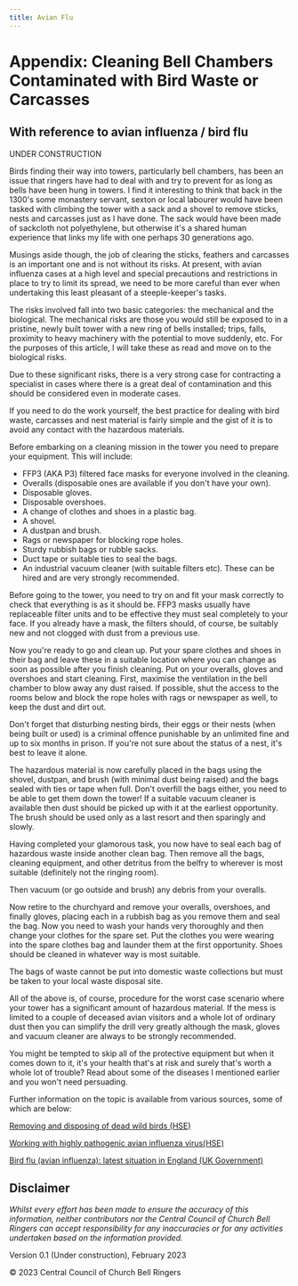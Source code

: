 ```yaml
---
title: Avian Flu
---
```


# Appendix: Cleaning Bell Chambers Contaminated with Bird Waste or Carcasses

## With reference to avian influenza / bird flu

UNDER CONSTRUCTION

Birds finding their way into towers, particularly bell chambers, has been an issue that ringers have had to deal with and try to prevent for as long as bells have been hung in towers. I find it interesting to think that back in the 1300's some monastery servant, sexton or local labourer would have been tasked with climbing the tower with a sack and a shovel to remove sticks, nests and carcasses just as I have done. The sack would have been made of sackcloth not polyethylene, but otherwise it's a shared human experience that links my life with one perhaps 30 generations ago.

Musings aside though, the job of clearing the sticks, feathers and carcasses is an important one and is not without its risks. At present, with avian influenza cases at a high level and special precautions and restrictions in place to try to limit its spread, we need to be more careful than ever when undertaking this least pleasant of a steeple-keeper's tasks.

The risks involved fall into two basic categories: the mechanical and the biological. The mechanical risks are those you would still be exposed to in a pristine, newly built tower with a new ring of bells installed; trips, falls, proximity to heavy machinery with the potential to move suddenly, etc. For the purposes of this article, I will take these as read and move on to the biological risks.

Due to these significant risks, there is a very strong case for contracting a specialist in cases where there is a great deal of contamination and this should be considered even in moderate cases.

If you need to do the work yourself, the best practice for dealing with bird waste, carcasses and nest material is fairly simple and the gist of it is to avoid any contact with the hazardous materials.

Before embarking on a cleaning mission in the tower you need to prepare your equipment. This will include:

 - FFP3 (AKA P3) filtered face masks for everyone involved in the cleaning.
 - Overalls (disposable ones are available if you don't have your own).
 - Disposable gloves.
 - Disposable overshoes.
 - A change of clothes and shoes in a plastic bag.
 - A shovel.
 - A dustpan and brush.
 - Rags or newspaper for blocking rope holes.
 - Sturdy rubbish bags or rubble sacks.
 - Duct tape or suitable ties to seal the bags.
 - An industrial vacuum cleaner (with suitable filters etc). These can be hired and are very strongly recommended.

Before going to the tower, you need to try on and fit your mask correctly to check that everything is as it should be. FFP3 masks usually have replaceable filter units and to be effective they must seal completely to your face. If you already have a mask, the filters should, of course, be suitably new and not clogged with dust from a previous use.

Now you're ready to go and clean up. Put your spare clothes and shoes in their bag and leave these in a suitable location where you can change as soon as possible after you finish cleaning. Put on your overalls, gloves and overshoes and start cleaning. First, maximise the ventilation in the bell chamber to blow away any dust raised. If possible, shut the access to the rooms below and block the rope holes with rags or newspaper as well, to keep the dust and dirt out.

Don't forget that disturbing nesting birds, their eggs or their nests (when being built or used) is a criminal offence punishable by an unlimited fine and up to six months in prison. If you're not sure about the status of a nest, it's best to leave it alone.

The hazardous material is now carefully placed in the bags using the shovel, dustpan, and brush (with minimal dust being raised) and the bags sealed with ties or tape when full. Don't overfill the bags either, you need to be able to get them down the tower! If a suitable vacuum cleaner is available then dust should be picked up with it at the earliest opportunity. The brush should be used only as a last resort and then sparingly and slowly.

Having completed your glamorous task, you now have to seal each bag of hazardous waste inside another clean bag. Then remove all the bags, cleaning equipment, and other detritus from the belfry to wherever is most suitable (definitely not the ringing room).

Then vacuum (or go outside and brush) any debris from your overalls.

Now retire to the churchyard and remove your overalls, overshoes, and finally gloves, placing each in a rubbish bag as you remove them and seal the bag. Now you need to wash your hands very thoroughly and then change your clothes for the spare set. Put the clothes you were wearing into the spare clothes bag and launder them at the first opportunity. Shoes should be cleaned in whatever way is most suitable.

The bags of waste cannot be put into domestic waste collections but must be taken to your local waste disposal site.

All of the above is, of course, procedure for the worst case scenario where your tower has a significant amount of hazardous material. If the mess is limited to a couple of deceased avian visitors and a whole lot of ordinary dust then you can simplify the drill very greatly although the mask, gloves and vacuum cleaner are always to be strongly recommended.

You might be tempted to skip all of the protective equipment but when it comes down to it, it's your health that's at risk and surely that's worth a whole lot of trouble? Read about some of the diseases I mentioned earlier and you won't need persuading.

Further information on the topic is available from various sources, some of which are below:

[Removing and disposing of dead wild birds (HSE)](https://www.gov.uk/guidance/removing-and-disposing-of-dead-wild-birds)

[Working with highly pathogenic avian influenza virus(HSE)](https://www.hse.gov.uk/biosafety/diseases/avianflu.htm)

[Bird flu (avian influenza): latest situation in England (UK Government)](https://www.gov.uk/government/news/bird-flu-avian-influenza-latest-situation-in-england)

## Disclaimer
 
*Whilst every effort has been made to ensure the accuracy of this information, neither contributors nor the Central Council of Church Bell Ringers can accept responsibility for any inaccuracies or for any activities undertaken based on the information provided.*

Version 0.1 (Under construction), February 2023

© 2023 Central Council of Church Bell Ringers
